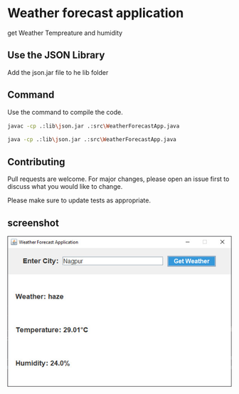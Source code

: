 # Weather forecast application

get Weather Tempreature and humidity
## Use the JSON Library
Add the json.jar file to he lib folder

## Command

Use the command to compile the code.

```bash
javac -cp .:lib\json.jar .:src\WeatherForecastApp.java
```
```bash
java -cp .:lib\json.jar .:src\WeatherForecastApp.java
```
## Contributing

Pull requests are welcome. For major changes, please open an issue first
to discuss what you would like to change.

Please make sure to update tests as appropriate.

## screenshot
<div align="center">
  <img  src="https://github.com/vaibhavingle2007/weather-app-Java/blob/91aeec15849fe8c4363fe927cb54c62d401131e9/WhatsApp%20Image%202025-03-24%20at%2010.01.18%20PM.jpeg"  />
</div>

